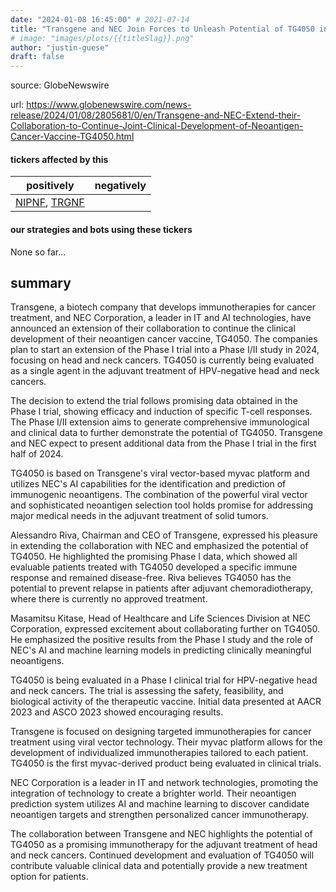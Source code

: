 ```yaml
---
date: "2024-01-08 16:45:00" # 2021-07-14
title: "Transgene and NEC Join Forces to Unleash Potential of TG4050 in Head and Neck Cancers: Phase I Trial Extended"
# image: "images/plots/{{titleSlag}}.png"
author: "justin-guese"
draft: false
---
```


source: GlobeNewswire

url: <a href='https://www.globenewswire.com/news-release/2024/01/08/2805681/0/en/Transgene-and-NEC-Extend-their-Collaboration-to-Continue-Joint-Clinical-Development-of-Neoantigen-Cancer-Vaccine-TG4050.html' target='_blank'>https://www.globenewswire.com/news-release/2024/01/08/2805681/0/en/Transgene-and-NEC-Extend-their-Collaboration-to-Continue-Joint-Clinical-Development-of-Neoantigen-Cancer-Vaccine-TG4050.html</a>

#### tickers affected by this

| positively | negatively |
|------------|------------
| <a href='https://finance.yahoo.com/quote/NIPNF' target='_blank'>NIPNF</a>, <a href='https://finance.yahoo.com/quote/TRGNF' target='_blank'>TRGNF</a> |  |

#### our strategies and bots using these tickers

None so far...

## summary

Transgene, a biotech company that develops immunotherapies for cancer treatment, and NEC Corporation, a leader in IT and AI technologies, have announced an extension of their collaboration to continue the clinical development of their neoantigen cancer vaccine, TG4050. The companies plan to start an extension of the Phase I trial into a Phase I/II study in 2024, focusing on head and neck cancers. TG4050 is currently being evaluated as a single agent in the adjuvant treatment of HPV-negative head and neck cancers. 

The decision to extend the trial follows promising data obtained in the Phase I trial, showing efficacy and induction of specific T-cell responses. The Phase I/II extension aims to generate comprehensive immunological and clinical data to further demonstrate the potential of TG4050. Transgene and NEC expect to present additional data from the Phase I trial in the first half of 2024.

TG4050 is based on Transgene's viral vector-based myvac platform and utilizes NEC's AI capabilities for the identification and prediction of immunogenic neoantigens. The combination of the powerful viral vector and sophisticated neoantigen selection tool holds promise for addressing major medical needs in the adjuvant treatment of solid tumors.

Alessandro Riva, Chairman and CEO of Transgene, expressed his pleasure in extending the collaboration with NEC and emphasized the potential of TG4050. He highlighted the promising Phase I data, which showed all evaluable patients treated with TG4050 developed a specific immune response and remained disease-free. Riva believes TG4050 has the potential to prevent relapse in patients after adjuvant chemoradiotherapy, where there is currently no approved treatment.

Masamitsu Kitase, Head of Healthcare and Life Sciences Division at NEC Corporation, expressed excitement about collaborating further on TG4050. He emphasized the positive results from the Phase I study and the role of NEC's AI and machine learning models in predicting clinically meaningful neoantigens.

TG4050 is being evaluated in a Phase I clinical trial for HPV-negative head and neck cancers. The trial is assessing the safety, feasibility, and biological activity of the therapeutic vaccine. Initial data presented at AACR 2023 and ASCO 2023 showed encouraging results.

Transgene is focused on designing targeted immunotherapies for cancer treatment using viral vector technology. Their myvac platform allows for the development of individualized immunotherapies tailored to each patient. TG4050 is the first myvac-derived product being evaluated in clinical trials.

NEC Corporation is a leader in IT and network technologies, promoting the integration of technology to create a brighter world. Their neoantigen prediction system utilizes AI and machine learning to discover candidate neoantigen targets and strengthen personalized cancer immunotherapy.

The collaboration between Transgene and NEC highlights the potential of TG4050 as a promising immunotherapy for the adjuvant treatment of head and neck cancers. Continued development and evaluation of TG4050 will contribute valuable clinical data and potentially provide a new treatment option for patients.